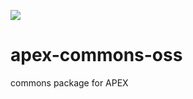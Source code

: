 [![](https://jitpack.io/v/verticle-io/apex-commons-oss.svg)](https://jitpack.io/#verticle-io/apex-commons-oss)

# apex-commons-oss
commons package for APEX
